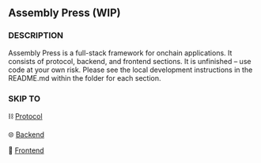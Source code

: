 ## Assembly Press (WIP)

### DESCRIPTION

Assembly Press is a full-stack framework for onchain applications. It consists of protocol, backend, and frontend sections. It is unfinished – use code at your own risk. Please see the local development instructions in the README.md within the folder for each section.

### SKIP TO

⛓️ [Protocol](https://github.com/public-assembly/assembly-press/tree/main/protocol)

🌐 [Backend](https://github.com/public-assembly/assembly-press/tree/main/backend)

🤝 [Frontend](https://github.com/public-assembly/assembly-press/tree/main/frontend)
